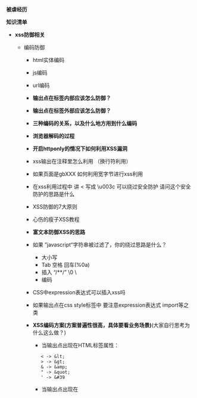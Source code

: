 **被虐经历**

**知识清单**

- **xss防御相关**
    - 编码防御
        - html实体编码
        - js编码
        - url编码
        - **输出点在标签内部应该怎么防御？**
        - **输出点在标签外部应该怎么防御？**
        - **三种编码的关系，以及什么地方用到什么编码**
        - **浏览器解码的过程**
        - **开启httponly的情况下如何利用XSS漏洞**
        - xss输出在注释里怎么利用 （换行符利用）
        - 如果页面是gbXXX 如何利用宽字节进行xss利用
        - 在xss利用过程中 讲 < 写成 \u003c 可以绕过安全防护 请问这个安全防护的思路是什么
        - XSS防御的7大原则
        - 心伤的瘦子XSS教程
        - **富文本防御XSS的思路**
        - 如果 ”javascript“字符串被过滤了，你的绕过思路是什么？
            - 大小写
            - Tab 空格 回车(%0a)
            - 插入 “/**/” \0 \ 
            - 编码
        - CSS中expression表达式可以插入xss吗
        - 如果输出点在css style标签中 要注意expression表达式 import等之类

        - **XSS编码方案(方案普遍性很高，具体要看业务场景)**(大家自行思考为什么这么做？)
            - 当输出点出现在HTML标签属性：
            
             ```
                < -> &lt;
                > -> &gt;
                & -> &amp;
                " -> &quot;
                ' -> &#39
             ```
            
            
            - 当输出点出现在<script>标签中。这种情况相当危险，不需要考虑xss触发，只需要考虑编写js即可

            
            ``` 
                ' -> \';
                " -> \";
                \ -> \\;
                / -> \/;
                (换行符) -> \n;
                (回车符) -> \r;
            ```                                                                                                                                                                                                                                                                                                                                                                                                                                                                                                                                                                                                                                                                                                                                    
            
            - 当输出点出现在body中
            
            ```
                < -> &lt;
                > -> &gt;
                & -> &amp;
                " -> &quot;
                ' -> &#39
            ```
            
            - 当输出点出现在js事件中(onClick="你的代码")
            
            ```
                < -> &lt;
                > -> &gt;
                & -> &amp;
                " -> &quot;
                ' -> &#39
                \ -> \\;
                / -> \/;
                (换行符) -> \n;
                (回车符) -> \r;
             ```
             
             - 输出在URL属性中<script src="你的代码">
                - URL编码
             
        - **推荐阅读**
            - [防御XSS攻击的七条原则](http://www.freebuf.com/articles/web/9977.html) 
            - [深入理解浏览器解析机制和XSS向量编码](https://www.cnblogs.com/b1gstar/p/5996549.html)   

- **CSRF相关**
    - 只校验Refer可以吗
    - token放在哪里？放在cookie里可以吗？不失效可以吗？
    
- **XXE漏洞相关**
    - XML文件格式
    - XXE漏洞利用的方式
    - XXE漏洞修复方案
    - XXE漏洞
    
- **sql注入漏洞相关**
    - 注入的类型
        - 普通注入(有数据库回显)
            - 数字型注入
            - 字符型注入
            
        - 盲注
            - 什么是盲注
            - 三种类型
                - 基于布尔类型的盲注
                    - left()
                    - substr()
                    - version()
                    - ascii()
                    - user()
                    - database()
                    - @@basedir
                    
                - 基于报错的盲注
                    - double数值类型超出范围
                    - bigint溢出
                    - xpath函数报错注入
                    - extractvalue()
                    - floor() rand() group by
                    
                - 基于时间延时的盲注
                    - sleep()
                    - benchmark()
        
        - 堆叠注入
        
        - order by注入
                    
        
        - 宽字节注入
            - 1.php?id='1%df反斜杠' (其中反斜杠为%5c,%df%5c在GBK编码下可以变成'蓮' 类似于这个字，那个字我不会打，原谅我没文化) 变成 1.php?id='1蓮'
            - 将 \' 中的 \ 过滤掉，例如可以构造 %**%5c%5c%27 ，后面的 %5c 会被前面的 %5c 注释掉。
            - 宽字节注入的修复方案
            
        - URLDecode二次注入
            - 浏览器编码完之后WebServer会自动解码的，如果后端程序误用urldecode函数会造成此类情况(1.php?id=1%2527==>(WebServer)1.php?id=1%27==>(urldecode)1.php?id=1')
        
    - 检查注入的思路
        - 通过加单引号 双引号看看是否有报错。
            - 有报错（不一定有注入）：
                - 通过拼接语句来进行状态判断
                    - and ,or
                    
            - 没有报错（有可能是盲注）：
                - 如果关闭错误回显的话 基于报错注入就不可能了。
                - 构造语句利用延时注入和联合注入进行攻击
                    - sleep benchmark extractvalue
                    
        - 看状态码(正常的话是200 注入的话可能会存在500 302等)
        
        - 特殊注入需要额外观察：
            - 宽字节注入
            - url二次注入
            
    - mysql注释
        - '--'
        - '#'
        - /* */ 多行注释
    
    - 掌握
    - 方案(参数化查询会有问题吗？)
    - ORM
    - 如果检测被拦截了怎么绕过（比如sleep被waf拦了）
    - Mysql的提权都有哪些，UDF提权的原理。
    - Sqlmap原理
    

- **CRLF注入**


    
- **SSRF**
    - 说一个容易出现SSRF漏洞的场景
    - 如果过滤了以http开头的协议怎么绕过
    

- **Waf绕过**
    - 架构层绕过WAF
    - 资源限制角度绕过WAF
    - 协议层面绕过WAF的检测
    - 规则层面的绕过
        - SQL注入
            - 注释符绕过
            - 空白符绕过
            - 函数分隔符
            - 编码相关
        - 文件包含
            - 相对路径 
            - 绝对路径
    
- **DDOS防御相关**
    - DDOS攻击的类型
    - DDOS云防御的方案
    - DDOS反射攻击基于的协议？为什么基于这个协议？
        
    

    
- **android逆向相关**
    - 脱壳的原理
    - 如何查壳
    - smali语法
    - davilk指令
    - 如何防打包
    - 如何防签名校验
    - Android App加固原理分析(说一个加固的思路)
    - 防御思路
        - 对抗静态分析
            - 代码混淆技术 ProGuard
            - NDK保护
            - 壳
        - 对抗动态调试 
            - android:debuggable="false"，让程序不可调试
            - android.os.Debug.isDebuggerConnected()
            - 检测模拟器
        - 防止重编译
            - 检查签名 Eclipse自带的调试版密钥文件生成的apk文件的hash值,与上面的函数获取的hash比较
            - 检测Dex文件的Hash
    - android 反调试原理
        - 检测/proc/pid/status文件中的tracePID 如果不为0的情况，就是说明有程序正在进行反调试，该值为调试的进程的pid。一般在native层会fork一个子进程来循环的读取/proc/pid/status文件中的tracePID字段，如果不为0，直接exit
    - 绕过反调试的思路
        - 在JNI_ONLOAD下断点
        - 修改android内核。
    
    - android加壳
        - 说一说每一代壳的主要技术和思路。
            - 网络上对android壳的发展历史有着多个版本，有的是认为发展到现在经历了4代壳，有的则认为是5代壳。不过这些都不重要，相关的技术和思路都提现出来。这里我以5代为版本说一下我自己的理解。
                - 一代壳最大的特点是动态加载，思路比较简单，就是在静态的情况下不让你看见整个dex文件，然后主动运行壳的入口，然后自定义类加载器进行加载，运行。这种脱壳的核心思路就是在内存中找到一个比较合适的时机，对dex文件进行dump。比如dvmDexFileOpenPartial函数下断点，这个函数是优化dex文件的函数，第一个参数就是dex文件指针。
                
                - 二代壳主要是实现了不落地加载。这个不落地是指文件没有流入文件系统，直接在内存中动态生成，但是由于dex文件依然是成片存在于内存中的，所以核心思路还是在合适的时机dump内存即可。由于不同厂商分别不同实现了相关函数，或者对一代壳的dvmDexFileOpenPartial函数进行了相应的保护。一般二代壳在mmap(),memcpy()等下断点依旧可以dump出dex文件。
                
                - 三代壳主要是在前2代的基础上增加了代码抽取。这样在你面前呈现出来的代码很多函数都是空的。那是因为在此之前你的dex文件中很多关于method_id部分中代码用00来填充，真正的代码隐藏在别处，在这个函数被执行之前，主动还原被填充的00 ins部分。这种壳脱壳可以借鉴dexhunter工具。
                
                - VMP壳和Ollvm混淆 目前比较领先的加固方案。
     

        - dex文件的加载流程:
            - 见我的另外一篇分析文章。 从android源码看脱壳。 （https://tiaotiaolong.net/2019/07/05/从android源码看脱壳/）
            
    
- **浏览器安全**
    - https协议握手过程
    - burp 中间人攻击的原理
    - 分别说3个对称加密 非对称加密 哈希算法 
    - CSP
    - 除了公私钥密码加密体系还有其他可以确保传输安全的吗？
    - 简述一下同源策略
    - 同源策略下如何从a.baidu.com 去获取 www.baidu.com的cookie
    - 网页木马的工作原理
    - 同源策略下如何解决跨域请求 (分别说说原理和局限性)
        - document.domain 
        - jsonp
        - CORS
    - cookie遵守同源策略吗？(其实是不完全遵守的)。
    
- **PHP安全**
    - PHP的那些魔法函数造成的安全问题(当然了，你也可以说程序员不了解php的语言特性 哈哈哈哈)
        我个人觉得这些魔法函数是代码审计的基础，这也是为什么代码审计都喜欢挑php来捏，语言特性太强大。(这块的东西参考一个git吧 https://github.com/bowu678/php_bugs)
        包括不限于 
        - 弱比较==
        - strops()
        - intval()
        - preg_replace /e问题
        - extract变量覆盖
        - 数字开头字符串和数字比较。
        - 00截断(这里我列的肯定是不全，这块我准备慢慢更新吧)
    - thinkphp SQL注入的分析过程(3.2版本中的find(),delete(),select()分析一下这几个函数，跟踪一下)(我分析的一处https://tiaotiaolong.net/2019/07/19/Thinkphp3.2-SQL注入分析/)
    - thinkphp 命令执行的分析过程(5.x的命令执行)
    - php的反序列化漏洞，和序列化中的那几个魔法函数。unserialize()
    - webshell变形(可以利用php的特性)，那么问题来了，有什么好的检测方法或者思路可以杜绝任意的php变形webshell？行为检测？还是其他方案。
    - phpinfo解读 从泄露的phpinfo中你能解读写什么东西?(以前渗透测试时候基本都忽略了，下面有篇文章  http://tiandiwuji.top/posts/23527/)
    
       
- **Java家族安全**
    - 著名java发序列化漏洞 Apache的common Collection组件里的调用链的原理和利用思路(这个文章特别多) 后续的很多软件的漏洞都是因为使用了这个apache的组件导致的。我写了一个关于我的理解(https://tiaotiaolong.net/2019/07/19/Apache-Common组件反序列化原理/)

    - 关于java反序列化一般都是怎么修复的，修复思路是什么？黑名单？
    - fastjson 反序列化的问题
    - Spring安全 原理 利用方法
    - Struts2安全 原理 利用方法
    - JBoss安全 原理 利用方法
    - Tomcat安全 原理 利用方法
    - WebLogic安全 原理 利用方法
    - Joomla安全 原理 利用方法
    - jenkins安全问题
    
- **企业安全相关**
    - Redis主从命令执行攻击的原理。
        
    
  
- **Python**
    - python参数传递是依靠值传递还是引用传递？
        - 传入可变对象和传入不可变对象的结果一样吗？ 为什么
    - python lambda表达式
    - python 闭包
    - python 装饰器
    
    
        
    
    
            
    
    


